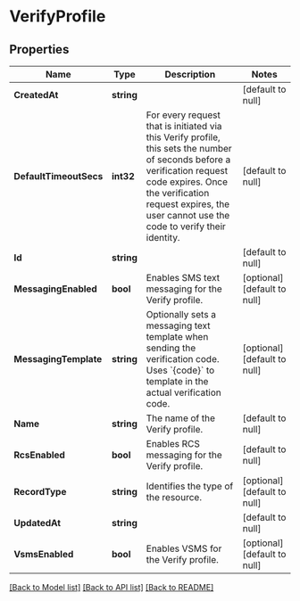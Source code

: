 # VerifyProfile

## Properties
Name | Type | Description | Notes
------------ | ------------- | ------------- | -------------
**CreatedAt** | **string** |  | [default to null]
**DefaultTimeoutSecs** | **int32** | For every request that is initiated via this Verify profile, this sets the number of seconds before a verification request code expires. Once the verification request expires, the user cannot use the code to verify their identity. | [default to null]
**Id** | **string** |  | [default to null]
**MessagingEnabled** | **bool** | Enables SMS text messaging for the Verify profile. | [optional] [default to null]
**MessagingTemplate** | **string** | Optionally sets a messaging text template when sending the verification code. Uses &#x60;{code}&#x60; to template in the actual verification code. | [optional] [default to null]
**Name** | **string** | The name of the Verify profile. | [default to null]
**RcsEnabled** | **bool** | Enables RCS messaging for the Verify profile. | [default to null]
**RecordType** | **string** | Identifies the type of the resource. | [optional] [default to null]
**UpdatedAt** | **string** |  | [default to null]
**VsmsEnabled** | **bool** | Enables VSMS for the Verify profile. | [optional] [default to null]

[[Back to Model list]](../README.md#documentation-for-models) [[Back to API list]](../README.md#documentation-for-api-endpoints) [[Back to README]](../README.md)

